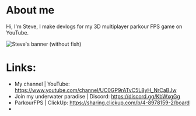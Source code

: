 # About me

Hi, I'm Steve, I make devlogs for my 3D multiplayer parkour FPS game on YouTube.

![Steve's banner (without fish)](https://user-images.githubusercontent.com/62797992/133127018-c2309d67-f843-4633-abe5-cf581be08853.png)

# Links:
- My channel                  | YouTube: https://www.youtube.com/channel/UC0GP9rATvC5L8yH_NrCaBJw
- Join my underwater paradise | Discord: https://discord.gg/KbWxgGg
- ParkourFPS                  | ClickUp: https://sharing.clickup.com/b/4-8978159-2/board
- 
